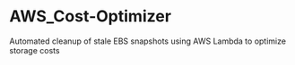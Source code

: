 # AWS_Cost-Optimizer
Automated cleanup of stale EBS snapshots using AWS Lambda to optimize storage costs

